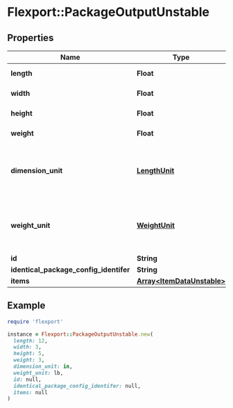 # Flexport::PackageOutputUnstable

## Properties

| Name | Type | Description | Notes |
| ---- | ---- | ----------- | ----- |
| **length** | **Float** | Length of the package. | [optional] |
| **width** | **Float** | Width of the package. | [optional] |
| **height** | **Float** | Height of the package. | [optional] |
| **weight** | **Float** | Weight of the package. | [optional] |
| **dimension_unit** | [**LengthUnit**](LengthUnit.md) | Which length measurement standards are being used for the package. | [optional] |
| **weight_unit** | [**WeightUnit**](WeightUnit.md) | Which weight measurement standards are being used for the package. | [optional] |
| **id** | **String** |  |  |
| **identical_package_config_identifer** | **String** |  | [optional] |
| **items** | [**Array&lt;ItemDataUnstable&gt;**](ItemDataUnstable.md) |  |  |

## Example

```ruby
require 'flexport'

instance = Flexport::PackageOutputUnstable.new(
  length: 12,
  width: 3,
  height: 5,
  weight: 3,
  dimension_unit: in,
  weight_unit: lb,
  id: null,
  identical_package_config_identifer: null,
  items: null
)
```


